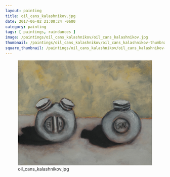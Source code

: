 ```yaml
---
layout: painting
title: oil_cans_kalashnikov.jpg
date: 2017-06-02 21:00:24 -0600
category: painting
tags: [ paintings, raindances ]
image: /paintings/oil_cans_kalashnikov/oil_cans_kalashnikov.jpg
thumbnail: /paintings/oil_cans_kalashnikov/oil_cans_kalashnikov-thumbnail.jpg
square_thumbnail: /paintings/oil_cans_kalashnikov/oil_cans_kalashnikov-squarethumb.jpg
---
```


<figure class="fullwidth"><img src="/paintings/oil_cans_kalashnikov/oil_cans_kalashnikov.jpg" alt="A painting titled: oil_cans_kalashnikov.jpg by painter Kyle Cunningham" /><figcaption>oil_cans_kalashnikov.jpg</figcaption></figure>
